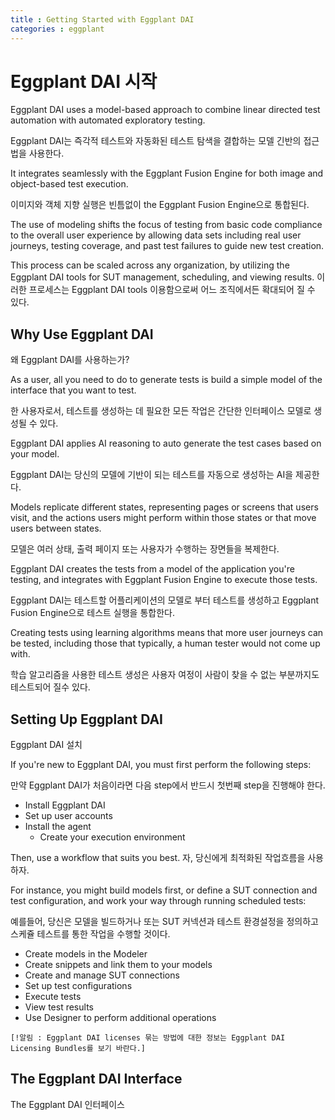 ```yaml
---
title : Getting Started with Eggplant DAI
categories : eggplant
---
```


# Eggplant DAI 시작

Eggplant DAI uses a model-based approach to combine linear directed test automation with automated exploratory testing.

Eggplant DAI는 즉각적 테스트와 자동화된 테스트 탐색을 결합하는 모델 긴반의 접근법을 사용한다. 

It integrates seamlessly with the Eggplant Fusion Engine for both image and object-based test execution.

이미지와 객체 지향 실행은 빈틈없이 the Eggplant Fusion Engine으로 통합된다.

The use of modeling shifts the focus of testing from basic code compliance to the overall user experience by allowing data sets including real user journeys, testing coverage, and past test failures to guide new test creation.


This process can be scaled across any organization, by utilizing the Eggplant DAI tools for SUT management, scheduling, and viewing results.
이러한 프로세스는 Eggplant DAI tools 이용함으로써 어느 조직에서든 확대되어 질 수 있다.

## Why Use Eggplant DAI

왜 Eggplant DAI를 사용하는가?

As a user, all you need to do to generate tests is build a simple model of the interface that you want to test.

한 사용자로서, 테스트를 생성하는 데 필요한 모든 작업은 간단한 인터페이스 모델로 생성될 수 있다.

Eggplant DAI applies AI reasoning to auto generate the test cases based on your model.

Eggplant DAI는 당신의 모델에 기반이 되는 테스트를 자동으로 생성하는 AI을 제공한다.

Models replicate different states, representing pages or screens that users visit, and the actions users might perform within those states or that move users between states.

모델은 여러 상태, 출력 페이지 또는 사용자가 수행하는 장면들을 복제한다.

Eggplant DAI creates the tests from a model of the application you're testing, and integrates with Eggplant Fusion Engine to execute those tests.

Eggplant DAI는 테스트할 어플리케이션의 모델로 부터 테스트를 생성하고 Eggplant Fusion Engine으로 테스트 실행을 통합한다.

Creating tests using learning algorithms means that more user journeys can be tested, including those that typically, a human tester would not come up with.

학습 알고리즘을 사용한 테스트 생성은 사용자 여정이 사람이 찾을 수 없는 부분까지도 테스트되어 질수 있다.

## Setting Up Eggplant DAI

Eggplant DAI 설치

If you're new to Eggplant DAI, you must first perform the following steps:

만약 Eggplant DAI가 처음이라면 다음 step에서 반드시 첫번째 step을 진행해야 한다.

- Install Eggplant DAI
- Set up user accounts
- Install the agent
	+ Create your execution environment

Then, use a workflow that suits you best.
자,  당신에게 최적화된 작업흐름을 사용하자.

For instance, you might build models first, or define a SUT connection and test configuration, and work your way through running scheduled tests:

예를들어, 당신은 모델을 빌드하거나 또는 SUT 커넥션과 테스트 환경설정을 정의하고 스케쥴 테스트를 통한 작업을 수행할 것이다.

- Create models in the Modeler
- Create snippets and link them to your models
- Create and manage SUT connections
- Set up test configurations
- Execute tests
- View test results
- Use Designer to perform additional operations

`[!알림 : Eggplant DAI licenses 묶는 방법에 대한 정보는 Eggplant DAI Licensing Bundles를 보기 바란다.]`

## The Eggplant DAI Interface

The Eggplant DAI 인터페이스








